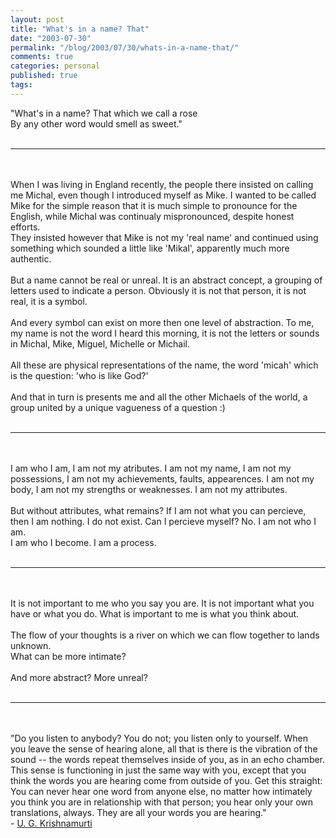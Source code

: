```yaml
---
layout: post
title: "What's in a name? That"
date: "2003-07-30"
permalink: "/blog/2003/07/30/whats-in-a-name-that/"
comments: true
categories: personal
published: true
tags: 
---
```


"What's in a name? That which we call a rose <br />By any other word would smell as sweet." <br /><br /><HR><br /><br />When I was living in England recently, the people there insisted on calling me Michal, even though I introduced myself as Mike. I wanted to be called Mike for the simple reason that it is much simple to pronounce for the English, while Michal was continualy mispronounced, despite honest efforts.<br />They insisted however that Mike is not my 'real name' and continued using something which sounded a little like 'Mikal', apparently much more authentic.<br /><br />But a name cannot be real or unreal. It is an abstract concept, a grouping of letters used to indicate a person. Obviously it is not that person, it is not real, it is a symbol.<br /><br />And every symbol can exist on more then one level of abstraction. To me, my name is not the word I heard this morning, it is not the letters or sounds in Michal, Mike, Miguel, Michelle or Michail.<br /><br />All these are physical representations of the name, the word 'micah' which is the question: 'who is like God?' <br /><br />And that in turn is presents me and all the other Michaels of the world, a group united by a unique vagueness of a question :)<br /><br /><HR><br /><br />I am who I am, I am not my atributes. I am not my name, I am not my possessions, I am not my achievements, faults, appearences. I am not my body, I am not my strengths or weaknesses. I am not my attributes. <br /><br />But without attributes, what remains? If I am not what you can percieve, then I am nothing. I do not exist. Can I percieve myself? No. I am not who I am.<br />I am who I become. I am a process.<br /><br /><HR><br /><br />It is not important to me who you say you are. It is not important what you have or what you do. What is important to me is what you think about. <br /><br />The flow of your thoughts is a river on which we can flow together to lands unknown.<br />What can be more intimate?<br /><br />And more abstract? More unreal?<br /><br /><HR><br /><br />"Do you listen to anybody? You do not; you listen only to yourself. When you leave the sense of hearing alone, all that is there is the vibration of the sound -- the words repeat themselves inside of you, as in an echo chamber. This sense is functioning in just the same way with you, except that you think the words you are hearing come from outside of you. Get this straight: You can never hear one word from anyone else, no matter how intimately you think you are in relationship with that person; you hear only your own translations, always. They are all your words you are hearing."<br />- <a href="http://www.well.com/user/jct/mystiq2.htm">U. G. Krishnamurti</a>